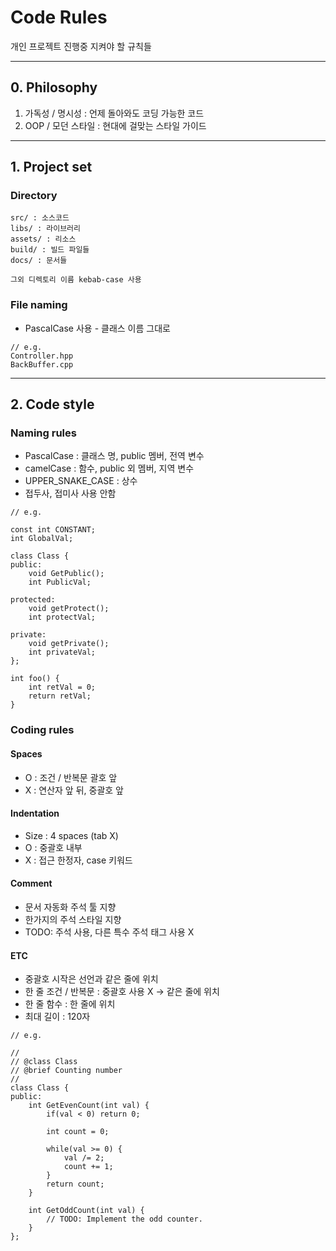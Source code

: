 # Code Rules
개인 프로젝트 진행중 지켜야 할 규칙들

---

## 0. Philosophy
1. 가독성 / 명시성 : 언제 돌아와도 코딩 가능한 코드
2. OOP / 모던 스타일 : 현대에 걸맞는 스타일 가이드

---

## 1. Project set

### Directory

```
src/ : 소스코드
libs/ : 라이브러리
assets/ : 리소스
build/ : 빌드 파일들
docs/ : 문서들

그외 디렉토리 이름 kebab-case 사용
```

### File naming
* PascalCase 사용 - 클래스 이름 그대로

```
// e.g.
Controller.hpp
BackBuffer.cpp
```

---

## 2. Code style

### Naming rules
* PascalCase : 클래스 명, public 멤버, 전역 변수
* camelCase : 함수, public 외 멤버, 지역 변수
* UPPER_SNAKE_CASE : 상수
* 접두사, 접미사 사용 안함

```
// e.g.

const int CONSTANT;
int GlobalVal;

class Class {
public:
    void GetPublic();
    int PublicVal;

protected:
    void getProtect();
    int protectVal;

private:
    void getPrivate();
    int privateVal;
};

int foo() {
    int retVal = 0;
    return retVal;
}
```

### Coding rules

#### Spaces
* O : 조건 / 반복문 괄호 앞
* X : 연산자 앞 뒤, 중괄호 앞

#### Indentation
* Size : 4 spaces (tab X)
* O : 중괄호 내부
* X : 접근 한정자, case 키워드

#### Comment
* 문서 자동화 주석 툴 지향
* 한가지의 주석 스타일 지향
* TODO: 주석 사용, 다른 특수 주석 태그 사용 X

#### ETC
* 중괄호 시작은 선언과 같은 줄에 위치
* 한 줄 조건 / 반복문 : 중괄호 사용 X -> 같은 줄에 위치
* 한 줄 함수 : 한 줄에 위치
* 최대 길이 : 120자
```
// e.g.

//
// @class Class
// @brief Counting number
// 
class Class {
public:
    int GetEvenCount(int val) {
        if(val < 0) return 0;

        int count = 0;

        while(val >= 0) {
            val /= 2;
            count += 1;
        }
        return count;
    }

    int GetOddCount(int val) {
        // TODO: Implement the odd counter.
    }
};
```
